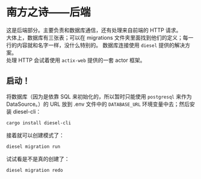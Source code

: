 # 南方之诗——后端
这是后端部分。主要负责和数据库通信，还有处理来自前端的 HTTP 请求。  
大体上，数据库有三张表；可以在 migrations 文件夹里面找到他们的定义；每一行的内容就和名字一样，没什么特别的。
数据库连接使用 `diesel` 提供的解决方案。  
处理 HTTP 会试着使用 `actix-web` 提供的一套 actor 框架。  

## 启动！
将数据库（因为是依靠 SQL 来初始化的，所以暂时只能使用 `postgresql` 来作为 DataSource。）的 URL
放到 .env 文件中的 `DATABASE_URL` 环境变量中去；然后安装 diesel-cli：  
```bash
cargo install diesel-cli
```
接着就可以创建模式了：
```bash
diesel migration run
```
试试看是不是真的创建了：
```bash
diesel migration redo
```